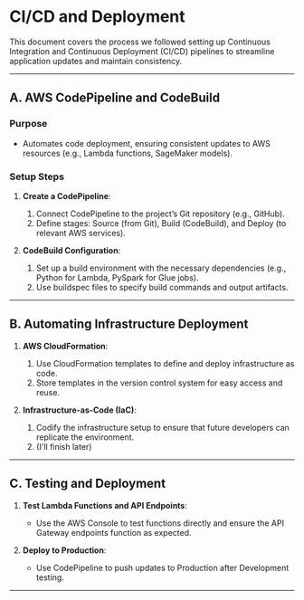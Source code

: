 # CI/CD and Deployment

This document covers the process we followed setting up Continuous Integration and Continuous Deployment (CI/CD) pipelines to streamline application updates and maintain consistency.

---

## A. AWS CodePipeline and CodeBuild

### Purpose

- Automates code deployment, ensuring consistent updates to AWS resources (e.g., Lambda functions, SageMaker models).

### Setup Steps

1. **Create a CodePipeline**:

    1. Connect CodePipeline to the project’s Git repository (e.g., GitHub).
    2. Define stages: Source (from Git), Build (CodeBuild), and Deploy (to relevant AWS services).

2. **CodeBuild Configuration**:

    1. Set up a build environment with the necessary dependencies (e.g., Python for Lambda, PySpark for Glue jobs).
    2. Use buildspec files to specify build commands and output artifacts.

---

## B. Automating Infrastructure Deployment

1. **AWS CloudFormation**:

    1. Use CloudFormation templates to define and deploy infrastructure as code.
    2. Store templates in the version control system for easy access and reuse.

2. **Infrastructure-as-Code (IaC)**:

    1. Codify the infrastructure setup to ensure that future developers can replicate the environment.
    2. (I'll finish later)

---

## C. Testing and Deployment

1. **Test Lambda Functions and API Endpoints**:

    - Use the AWS Console to test functions directly and ensure the API Gateway endpoints function as expected.

2. **Deploy to Production**:

    - Use CodePipeline to push updates to Production after Development testing.

---
